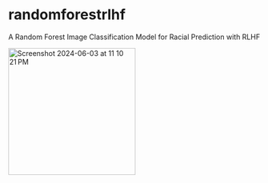 # randomforestrlhf
A Random Forest Image Classification Model for Racial Prediction with RLHF



<img width="254" alt="Screenshot 2024-06-03 at 11 10 21 PM" src="https://github.com/ronantakizawa/randomforestrlhf/assets/71115970/6a45ed13-48ad-47c5-9412-fee1ba04e8c8">

